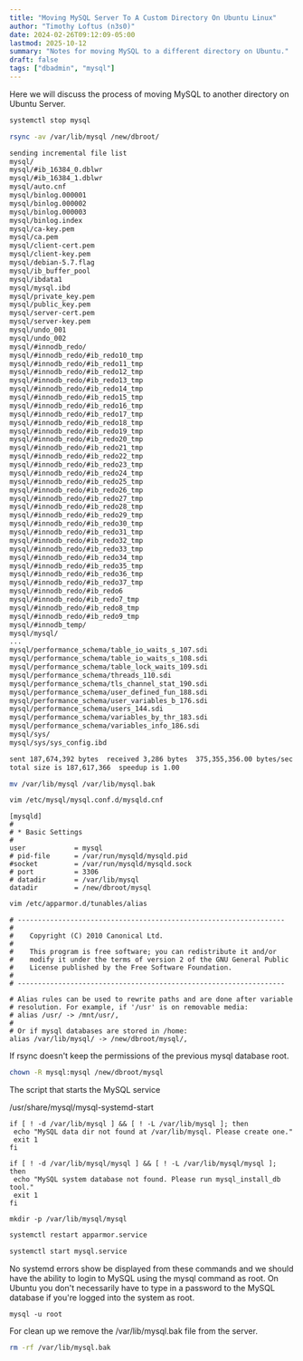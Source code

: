 ```yaml
---
title: "Moving MySQL Server To A Custom Directory On Ubuntu Linux"
author: "Timothy Loftus (n3s0)"
date: 2024-02-26T09:12:09-05:00
lastmod: 2025-10-12
summary: "Notes for moving MySQL to a different directory on Ubuntu."
draft: false
tags: ["dbadmin", "mysql"]
---
```


Here we will discuss the process of moving MySQL to another directory on
Ubuntu Server.

```sh
systemctl stop mysql
```

```sh
rsync -av /var/lib/mysql /new/dbroot/
```

```sh
sending incremental file list
mysql/
mysql/#ib_16384_0.dblwr
mysql/#ib_16384_1.dblwr
mysql/auto.cnf
mysql/binlog.000001
mysql/binlog.000002
mysql/binlog.000003
mysql/binlog.index
mysql/ca-key.pem
mysql/ca.pem
mysql/client-cert.pem
mysql/client-key.pem
mysql/debian-5.7.flag
mysql/ib_buffer_pool
mysql/ibdata1
mysql/mysql.ibd
mysql/private_key.pem
mysql/public_key.pem
mysql/server-cert.pem
mysql/server-key.pem
mysql/undo_001
mysql/undo_002
mysql/#innodb_redo/
mysql/#innodb_redo/#ib_redo10_tmp
mysql/#innodb_redo/#ib_redo11_tmp
mysql/#innodb_redo/#ib_redo12_tmp
mysql/#innodb_redo/#ib_redo13_tmp
mysql/#innodb_redo/#ib_redo14_tmp
mysql/#innodb_redo/#ib_redo15_tmp
mysql/#innodb_redo/#ib_redo16_tmp
mysql/#innodb_redo/#ib_redo17_tmp
mysql/#innodb_redo/#ib_redo18_tmp
mysql/#innodb_redo/#ib_redo19_tmp
mysql/#innodb_redo/#ib_redo20_tmp
mysql/#innodb_redo/#ib_redo21_tmp
mysql/#innodb_redo/#ib_redo22_tmp
mysql/#innodb_redo/#ib_redo23_tmp
mysql/#innodb_redo/#ib_redo24_tmp
mysql/#innodb_redo/#ib_redo25_tmp
mysql/#innodb_redo/#ib_redo26_tmp
mysql/#innodb_redo/#ib_redo27_tmp
mysql/#innodb_redo/#ib_redo28_tmp
mysql/#innodb_redo/#ib_redo29_tmp
mysql/#innodb_redo/#ib_redo30_tmp
mysql/#innodb_redo/#ib_redo31_tmp
mysql/#innodb_redo/#ib_redo32_tmp
mysql/#innodb_redo/#ib_redo33_tmp
mysql/#innodb_redo/#ib_redo34_tmp
mysql/#innodb_redo/#ib_redo35_tmp
mysql/#innodb_redo/#ib_redo36_tmp
mysql/#innodb_redo/#ib_redo37_tmp
mysql/#innodb_redo/#ib_redo6
mysql/#innodb_redo/#ib_redo7_tmp
mysql/#innodb_redo/#ib_redo8_tmp
mysql/#innodb_redo/#ib_redo9_tmp
mysql/#innodb_temp/
mysql/mysql/
...
mysql/performance_schema/table_io_waits_s_107.sdi
mysql/performance_schema/table_io_waits_s_108.sdi
mysql/performance_schema/table_lock_waits_109.sdi
mysql/performance_schema/threads_110.sdi
mysql/performance_schema/tls_channel_stat_190.sdi
mysql/performance_schema/user_defined_fun_188.sdi
mysql/performance_schema/user_variables_b_176.sdi
mysql/performance_schema/users_144.sdi
mysql/performance_schema/variables_by_thr_183.sdi
mysql/performance_schema/variables_info_186.sdi
mysql/sys/
mysql/sys/sys_config.ibd

sent 187,674,392 bytes  received 3,286 bytes  375,355,356.00 bytes/sec
total size is 187,617,366  speedup is 1.00
```

```sh
mv /var/lib/mysql /var/lib/mysql.bak
```

```sh
vim /etc/mysql/mysql.conf.d/mysqld.cnf
```

```
[mysqld]
#
# * Basic Settings
#
user            = mysql
# pid-file      = /var/run/mysqld/mysqld.pid
#socket         = /var/run/mysqld/mysqld.sock
# port          = 3306
# datadir       = /var/lib/mysql
datadir         = /new/dbroot/mysql
```

```sh
vim /etc/apparmor.d/tunables/alias
```

```
# ------------------------------------------------------------------
#
#    Copyright (C) 2010 Canonical Ltd.
#
#    This program is free software; you can redistribute it and/or
#    modify it under the terms of version 2 of the GNU General Public
#    License published by the Free Software Foundation.
#
# ------------------------------------------------------------------

# Alias rules can be used to rewrite paths and are done after variable
# resolution. For example, if '/usr' is on removable media:
# alias /usr/ -> /mnt/usr/,
#
# Or if mysql databases are stored in /home:
alias /var/lib/mysql/ -> /new/dbroot/mysql/,
```

If rsync doesn't keep the permissions of the previous mysql database
root.

```sh
chown -R mysql:mysql /new/dbroot/mysql
```

The script that starts the MySQL service

/usr/share/mysql/mysql-systemd-start

```
if [ ! -d /var/lib/mysql ] && [ ! -L /var/lib/mysql ]; then
 echo "MySQL data dir not found at /var/lib/mysql. Please create one."
 exit 1
fi

if [ ! -d /var/lib/mysql/mysql ] && [ ! -L /var/lib/mysql/mysql ]; then
 echo "MySQL system database not found. Please run mysql_install_db tool."
 exit 1
fi
``` 

```
mkdir -p /var/lib/mysql/mysql
```

```sh
systemctl restart apparmor.service
```

```sh
systemctl start mysql.service
```
No systemd errors show be displayed from these commands and we should
have the ability to login to MySQL using the mysql command as root. On
Ubuntu you don't necessarily have to type in a password to the MySQL
database if you're logged into the system as root.

```
mysql -u root
```

For clean up we remove the /var/lib/mysql.bak file from the server.

```sh
rm -rf /var/lib/mysql.bak
```
